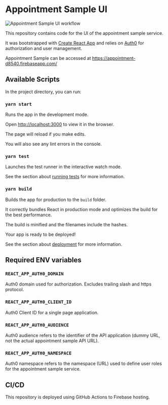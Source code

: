 # Appointment Sample UI

![Appointment Sample UI workflow](https://github.com/xistz/appointment-sample-ui/workflows/Appointment%20Sample%20UI%20workflow/badge.svg)

This repository contains code for the UI of the appointment sample service.

It was bootstrapped with [Create React App](https://github.com/facebook/create-react-app) and relies on [Auth0](https://auth0.com/) for authorization and user management.

Appointment Sample can be accessed at <https://appointment-d8540.firebaseapp.com/>

## Available Scripts

In the project directory, you can run:

### `yarn start`

Runs the app in the development mode.

Open [http://localhost:3000](http://localhost:3000) to view it in the browser.

The page will reload if you make edits.

You will also see any lint errors in the console.

### `yarn test`

Launches the test runner in the interactive watch mode.

See the section about [running tests](https://facebook.github.io/create-react-app/docs/running-tests) for more information.

### `yarn build`

Builds the app for production to the `build` folder.

It correctly bundles React in production mode and optimizes the build for the best performance.

The build is minified and the filenames include the hashes.

Your app is ready to be deployed!

See the section about [deployment](https://facebook.github.io/create-react-app/docs/deployment) for more information.

## Required ENV variables

### `REACT_APP_AUTH0_DOMAIN`

Auth0 domain used for authorization. Excludes trailing slash and https protocol.

### `REACT_APP_AUTH0_CLIENT_ID`

Auth0 Client ID for a single page application.

### `REACT_APP_AUTH0_AUDIENCE`

Auth0 audience refers to the identifier of the API application (dummy URL, not the actual appointment sample API URL).

### `REACT_APP_AUTH0_NAMESPACE`

Auth0 namespace refers to the namespace (URL) used to define user roles for the appointment sample service.

## CI/CD

This repository is deployed using GitHub Actions to Firebase hosting.
